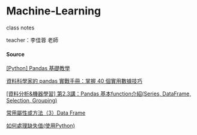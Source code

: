 # Machine-Learning
  class notes
  
  teacher：李佳蓉 老師







#### Source
[[Python] Pandas 基礎教學](https://oranwind.org/python-pandas-ji-chu-jiao-xue/)

[資料科學家的 pandas 實戰手冊：掌握 40 個實用數據技巧](https://leemeng.tw/practical-pandas-tutorial-for-aspiring-data-scientists.html)

[[資料分析&機器學習] 第2.3講：Pandas 基本function介紹(Series, DataFrame, Selection, Grouping)](https://medium.com/jameslearningnote/%E8%B3%87%E6%96%99%E5%88%86%E6%9E%90-%E6%A9%9F%E5%99%A8%E5%AD%B8%E7%BF%92-%E7%AC%AC2-3%E8%AC%9B-pandas-%E5%9F%BA%E6%9C%ACfunction%E4%BB%8B%E7%B4%B9-series-dataframe-selection-grouping-447a3fa90b60)

[常用屬性或方法（3）Data Frame](https://ithelp.ithome.com.tw/articles/10185922)


[如何處理缺失值(使用Python)](https://medium.com/@jacky308082/%E5%A6%82%E4%BD%95%E8%99%95%E7%90%86%E7%BC%BA%E5%A4%B1%E5%80%BC-%E4%BD%BF%E7%94%A8python-479e030a43c7)
